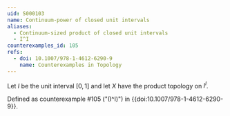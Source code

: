 ```yaml
---
uid: S000103
name: Continuum-power of closed unit intervals
aliases:
  - Continuum-sized product of closed unit intervals
  - I^I
counterexamples_id: 105
refs:
  - doi: 10.1007/978-1-4612-6290-9
    name: Counterexamples in Topology
---
```


Let $I$ be the unit interval $[0,1]$ and let $X$ have the product topology on $I^I$.

Defined as counterexample #105 ("\(I^I\)")
in {{doi:10.1007/978-1-4612-6290-9}}.
